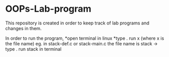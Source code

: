 # OOPs-Lab-program
This repository is created in order to keep track of lab programs and changes in them.

In order to run the program,
*open terminal in linux
*type . run x (where x is the file name)
eg. in stack-def.c or stack-main.c the file name is stack
-> type . run stack in terminal